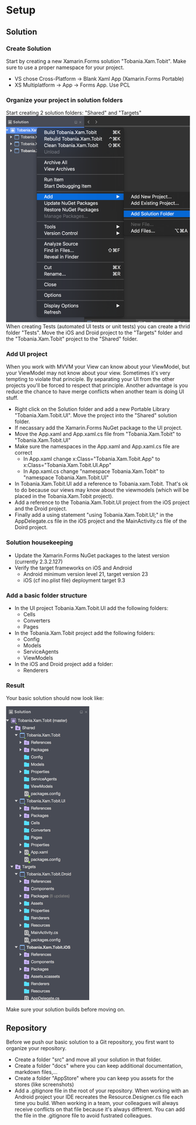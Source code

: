 # Setup

## Solution

### Create Solution
Start by creating a new Xamarin.Forms solution "Tobania.Xam.Tobit". Make sure to use a proper namespace for your project. 
- VS chose Cross-Platform -> Blank Xaml App (Xamarin.Forms Portable)
- XS Multiplatform -> App -> Forms App. Use PCL

### Organize your project in solution folders
Start creating 2 solution folders: "Shared" and "Targets"
![add solution folder](art/xs_addSolutionFolder.png)
When creating Tests (automated UI tests or unit tests) you can create a thrid folder "Tests".
Move the iOS and Droid project to the "Targets" folder and the "Tobania.Xam.Tobit" project to the "Shared" folder.

### Add UI project
When you work with MVVM your View can know about your ViewModel, but your ViewModel may not know about your view. Sometimes it's very tempting to violate that principle.
By separating your UI from the other projects you'll be forced to respect that principle. Another advantage is you reduce the chance to have merge conflicts when another team is doing UI stuff.
- Right click on the Solution folder and add a new Portable Library "Tobania.Xam.Tobit.UI". Move the project into the "Shared" solution folder.
- If necassary add the Xamarin.Forms NuGet package to the UI project.
- Move the App.xaml and App.xaml.cs file from "Tobania.Xam.Tobit" to "Tobania.Xam.Tobit.UI"
- Make sure the namespaces in the App.xaml and App.xaml.cs file are correct
    - In App.xaml change x:Class="Tobania.Xam.Tobit.App" to x:Class="Tobania.Xam.Tobit.UI.App"
    - In App.xaml.cs change "namespace Tobania.Xam.Tobit" to "namespace Tobania.Xam.Tobit.UI"
- In Tobania.Xam.Tobit.UI add a reference to Tobania.xam.Tobit. That's ok to do because our views may know about the viewmodels (which will be placed in the Tobania.Xam.Tobit project).
- Add a reference to the Tobania.Xam.Tobit.UI project from the iOS project and the Droid project.
- Finally add a using statement "using Tobania.Xam.Tobit.UI;" in the AppDelegate.cs file in the iOS project and the MainActivity.cs file of the Doird project.

### Solution housekeeping
- Update the Xamarin.Forms NuGet packages to the latest version (currently 2.3.2.127)
- Verify the target frameworks on iOS and Android
    - Android minimum version level 21, target version 23
    - iOS (cf ino.plist file) deployment target 9.3

### Add a basic folder structure
- In the UI project Tobania.Xam.Tobit.UI add the following folders:
    - Cells
    - Converters
    - Pages
- In the Tobania.Xam.Tobit project add the following folders:
    - Config
    - Models
    - ServiceAgents
    - ViewModels
- In the iOS and Droid project add a folder:
    - Renderers

### Result
Your basic solution should now look like:

![basic solution](art/xs_basicSolutionStructure.png)

Make sure your solution builds before moving on.

## Repository
Before we push our basic solution to a Git repository, you first want to organize your repository.
- Create a folder "src" and move all your solution in that folder.
- Create a folder "docs" where you can keep additional documentation, markdown files,...
- Create a folder "AppStore" where you can keep you assets for the stores (like screenshots)
- Add a .gitignore file in the root of your repository. When working with an Android project your IDE recreates the Resource.Designer.cs file each time you build. When working in a team, your colleagues will always receive conflicts on that file because it's always different. You can add the file in the .gitignore file to avoid fustrated colleagues.




